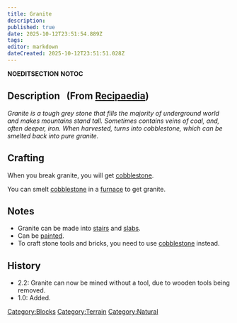 ```yaml
---
title: Granite
description: 
published: true
date: 2025-10-12T23:51:54.889Z
tags: 
editor: markdown
dateCreated: 2025-10-12T23:51:51.028Z
---
```


__NOEDITSECTION__ __NOTOC__

## Description   (From [Recipaedia](Recipaedia "wikilink"))

*Granite is a tough grey stone that fills the majority of underground
world and makes mountains stand tall. Sometimes contains veins of coal,
and, often deeper, iron. When harvested, turns into cobblestone, which
can be smelted back into pure granite.*

## Crafting

When you break granite, you will get
[cobblestone](cobblestone "wikilink").

You can smelt [cobblestone](cobblestone "wikilink") in a
[furnace](furnace "wikilink") to get granite.

## Notes

  - Granite can be made into [stairs](Stone_Stairs "wikilink") and
    [slabs](Stone_Slab "wikilink").
  - Can be [painted](Painting "wikilink"). 
  - To craft stone tools and bricks, you need to use
    [cobblestone](cobblestone "wikilink") instead.

## History

  - 2.2: Granite can now be mined without a tool, due to wooden tools
    being removed.
  - 1.0: Added.

[Category:Blocks](Category:Blocks "wikilink")
[Category:Terrain](Category:Terrain "wikilink")
[Category:Natural](Category:Natural "wikilink")